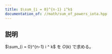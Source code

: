 ```yaml
---
title: $\sum_{i = 0}^{n-1} i^k$
documentation_of: //math/sum_of_powers_iota.hpp
---
```


## 説明

$\sum_{i = 0}^{n-1} i ^ k$ を $O(k)$ で求める。
